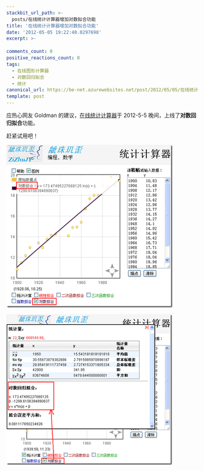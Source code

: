 ```yaml
---
stackbit_url_path: >-
  posts/在线统计计算器增加对数拟合功能
title: '在线统计计算器增加对数拟合功能'
date: '2012-05-05 19:22:40.0297698'
excerpt: >-
  
comments_count: 0
positive_reactions_count: 0
tags: 
  - 在线图形计算器
  - 对数回归拟合
  - 统计
canonical_url: https://be-net.azurewebsites.net/post/2012/05/05/在线统计计算器增加对数拟合功能
template: post
---
```

<p>应热心网友 Goldman 的建议，<a title="在线统计计算器" href="http://www.zizhujy.com/zh-CN/Ploter" target="_blank">在线统计计算器</a>于 2012-5-5 晚间，上线了<strong>对数回归拟合</strong>功能。</p>  <p>赶紧试用吧！</p>  <p><a title="在线统计计算器使用截图一" href="http://www.zizhujy.com/zh-CN/Ploter" target="_blank"><img style="border-bottom: 0px; border-left: 0px; display: inline; border-top: 0px; border-right: 0px" title="在线统计计算器的对数回归拟合功能" border="0" alt="在线统计计算器的对数回归拟合功能" src="https://raw.githubusercontent.com/Jeff-Tian/blogengine.net/master/Source/BlogEngine/BlogEngine.NET/App_Data/files/image_521.png" width="438" height="428" /></a> </p>  <p><a title="在线统计计算器使用截图二" href="http://www.zizhujy.com/zh-CN/Ploter" target="_blank"><img style="border-bottom: 0px; border-left: 0px; display: inline; border-top: 0px; border-right: 0px" title="在线统计计算器的对数回归拟合功能" border="0" alt="在线统计计算器的对数回归拟合功能" src="https://raw.githubusercontent.com/Jeff-Tian/blogengine.net/master/Source/BlogEngine/BlogEngine.NET/App_Data/files/image_522.png" width="437" height="396" /></a></p>